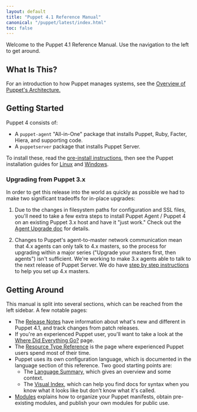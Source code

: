 ```yaml
---
layout: default
title: "Puppet 4.1 Reference Manual"
canonical: "/puppet/latest/index.html"
toc: false
---
```


Welcome to the Puppet 4.1 Reference Manual. Use the navigation to the left to get around.

## What Is This?

For an introduction to how Puppet manages systems, see the [Overview of Puppet's Architecture.](./architecture.html)

## Getting Started

Puppet 4 consists of:

* A `puppet-agent` "All-in-One" package that installs Puppet, Ruby, Facter, Hiera, and supporting code.
* A `puppetserver` package that installs Puppet Server.

To install these, read the [pre-install instructions](./install_pre.html), then see the Puppet installation guides for [Linux](./install_linux.html) and [Windows](./install_windows.html).

### Upgrading from Puppet 3.x

In order to get this release into the world as quickly as possible we had to make two significant tradeoffs for in-place upgrades:

1. Due to the changes in filesystem paths for configuration and SSL files, you'll need to take a few extra steps to install Puppet Agent / Puppet 4 on an existing Puppet 3.x host and have it "just work." Check out the [Agent Upgrade doc](upgrade_agent.html) for details.

2. Changes to Puppet's agent-to-master network communication mean that 4.x agents can only talk to 4.x masters, so the process for upgrading within a major series ("Upgrade your masters first, then agents") isn't sufficient. We're working to make 3.x agents able to talk to the next release of Puppet Server. We do have [step by step instructions](upgrade_server.html) to help you set up 4.x masters.

## Getting Around

This manual is split into several sections, which can be reached from the left sidebar. A few notable pages:

* The [Release Notes](./release_notes.html) have information about what's new and different in Puppet 4.1, and track changes from patch releases.
* If you're an experienced Puppet user, you'll want to take a look at the [Where Did Everything Go?](./whered_it_go.html) page.
* The [Resource Type Reference](/puppet/3.8/type.html) is the page where experienced Puppet users spend most of their time.
* Puppet uses its own configuration language, which is documented in the language section of this reference. Two good starting points are:
    * The [Language Summary](./lang_summary.html), which gives an overview and some context.
    * The [Visual Index](./lang_visual_index.html), which can help you find docs for syntax when you know what it looks like but don't know what it's called.
* [Modules](./modules_fundamentals.html) explains how to organize your Puppet manifests, obtain pre-existing modules, and publish your own modules for public use.


